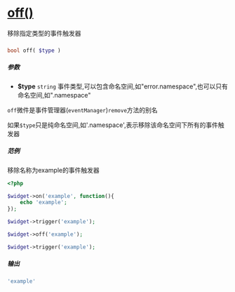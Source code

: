 [off()](http://twinh.github.com/widget/api/off)
===============================================

移除指定类型的事件触发器

### 
```php
bool off( $type )
```

##### 参数
* **$type** `string` 事件类型,可以包含命名空间,如"error.namespace",也可以只有命名空间,如".namespace"


`off`微件是事件管理器(`eventManager`)`remove`方法的别名

如果`$type`只是纯命名空间,如'.namespace',表示移除该命名空间下所有的事件触发器


##### 范例
移除名称为example的事件触发器
```php
<?php

$widget->on('example', function(){
    echo 'example';
});

$widget->trigger('example');

$widget->off('example');

$widget->trigger('example');
```
##### 输出
```php
'example'
```
